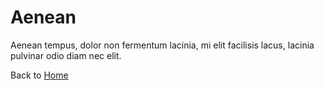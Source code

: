 # Aenean

Aenean tempus, dolor non fermentum lacinia, mi elit facilisis lacus, lacinia pulvinar odio diam nec elit.

Back to [Home](/readme)
